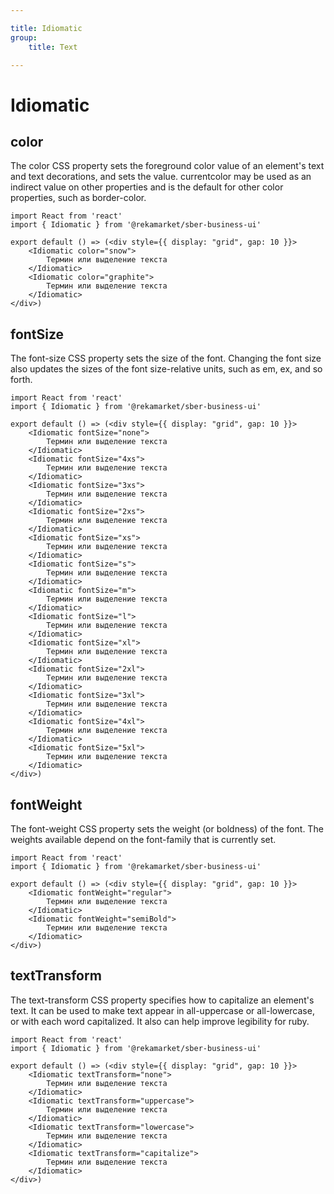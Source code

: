 ```yaml
---

title: Idiomatic
group:
	title: Text

---
```


# Idiomatic

## color
The color CSS property sets the foreground color value of an element's text and text decorations, and sets the <currentcolor> value. currentcolor may be used as an indirect value on other properties and is the default for other color properties, such as border-color.

```tsx
import React from 'react'
import { Idiomatic } from '@rekamarket/sber-business-ui'

export default () => (<div style={{ display: "grid", gap: 10 }}>
	<Idiomatic color="snow">
		Термин или выделение текста
	</Idiomatic>
	<Idiomatic color="graphite">
		Термин или выделение текста
	</Idiomatic>
</div>)
```

## fontSize
The font-size CSS property sets the size of the font. Changing the font size also updates the sizes of the font size-relative <length> units, such as em, ex, and so forth.

```tsx
import React from 'react'
import { Idiomatic } from '@rekamarket/sber-business-ui'

export default () => (<div style={{ display: "grid", gap: 10 }}>
	<Idiomatic fontSize="none">
		Термин или выделение текста
	</Idiomatic>
	<Idiomatic fontSize="4xs">
		Термин или выделение текста
	</Idiomatic>
	<Idiomatic fontSize="3xs">
		Термин или выделение текста
	</Idiomatic>
	<Idiomatic fontSize="2xs">
		Термин или выделение текста
	</Idiomatic>
	<Idiomatic fontSize="xs">
		Термин или выделение текста
	</Idiomatic>
	<Idiomatic fontSize="s">
		Термин или выделение текста
	</Idiomatic>
	<Idiomatic fontSize="m">
		Термин или выделение текста
	</Idiomatic>
	<Idiomatic fontSize="l">
		Термин или выделение текста
	</Idiomatic>
	<Idiomatic fontSize="xl">
		Термин или выделение текста
	</Idiomatic>
	<Idiomatic fontSize="2xl">
		Термин или выделение текста
	</Idiomatic>
	<Idiomatic fontSize="3xl">
		Термин или выделение текста
	</Idiomatic>
	<Idiomatic fontSize="4xl">
		Термин или выделение текста
	</Idiomatic>
	<Idiomatic fontSize="5xl">
		Термин или выделение текста
	</Idiomatic>
</div>)
```

## fontWeight
The font-weight CSS property sets the weight (or boldness) of the font. The weights available depend on the font-family that is currently set.

```tsx
import React from 'react'
import { Idiomatic } from '@rekamarket/sber-business-ui'

export default () => (<div style={{ display: "grid", gap: 10 }}>
	<Idiomatic fontWeight="regular">
		Термин или выделение текста
	</Idiomatic>
	<Idiomatic fontWeight="semiBold">
		Термин или выделение текста
	</Idiomatic>
</div>)
```

## textTransform
The text-transform CSS property specifies how to capitalize an element's text. It can be used to make text appear in all-uppercase or all-lowercase, or with each word capitalized. It also can help improve legibility for ruby.

```tsx
import React from 'react'
import { Idiomatic } from '@rekamarket/sber-business-ui'

export default () => (<div style={{ display: "grid", gap: 10 }}>
	<Idiomatic textTransform="none">
		Термин или выделение текста
	</Idiomatic>
	<Idiomatic textTransform="uppercase">
		Термин или выделение текста
	</Idiomatic>
	<Idiomatic textTransform="lowercase">
		Термин или выделение текста
	</Idiomatic>
	<Idiomatic textTransform="capitalize">
		Термин или выделение текста
	</Idiomatic>
</div>)
```
